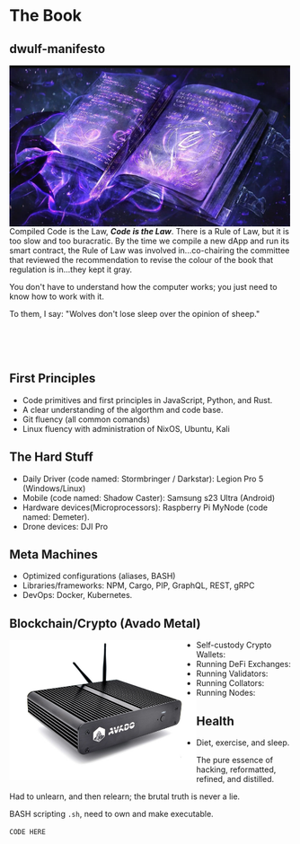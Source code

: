 # The Book
## dwulf-manifesto

  
<img align="left" src="/images/spellbook.png" width=500px alt="Book of Shadows"><p>Compiled Code is the Law, ***Code is the Law***.
There is a Rule of Law, but it is too slow and too buracratic.  By the time we compile a new dApp and run its smart contract,
the Rule of Law was involved in...co-chairing the committee that reviewed the recommendation to revise the colour of the book that regulation is in...they kept it gray.</p>

You don't have to understand how the computer works; you just need to know how to work with it.



To them, I say:
"Wolves don't lose sleep over the opinion of sheep."

<br><br><br>






## First Principles
- Code primitives and first principles in JavaScript, Python, and Rust.  
- A clear understanding of the algorthm and code base.
- Git fluency (all common  comands)
- Linux fluency with administration of NixOS, Ubuntu, Kali

## The Hard Stuff
- Daily Driver (code named: Stormbringer / Darkstar): Legion Pro 5 (Windows/Linux)
- Mobile (code named: Shadow Caster): Samsung s23 Ultra (Android)
- Hardware devices(Microprocessors): Raspberry Pi MyNode (code named: Demeter).
- Drone devices: DJI Pro

## Meta Machines
- Optimized configurations (aliases, BASH)
- Libraries/frameworks: NPM, Cargo, PIP, GraphQL, REST, gRPC
- DevOps: Docker, Kubernetes.

## Blockchain/Crypto (Avado Metal)
<img align="left" src="/images/avado.jpg" width=333px  alt="Avado Device">

- Self-custody Crypto Wallets:
- Running DeFi Exchanges:
- Running Validators:
- Running Collators:
- Running Nodes:


## Health
- Diet, exercise, and sleep.

The pure essence of hacking, reformatted, refined, and distilled.

Had to unlearn, and then relearn; the brutal truth is never a lie.

BASH scripting `.sh`, need to own and make executable.

`CODE HERE`
